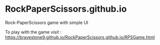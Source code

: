 # RockPaperScissors.github.io

Rock-PaperScissors game with simple UI

To play with the game visit :
https://bravestone9.github.io/RockPaperScissors.github.io/RPSGame.html
